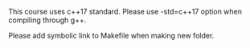 This course uses c++17 standard.
Please use -std=c++17 option when compiling through g++.

Please add symbolic link to Makefile when making new folder.